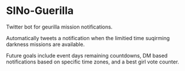 # SINo-Guerilla
Twitter bot for geurilla mission notifications.

Automatically tweets a notification when the limitied time suqirming darkness missions are available.

Future goals include event days remaining countdowns, DM based notifications based on specific time zones, and a best girl vote counter.
